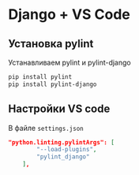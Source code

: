 # Django + VS Code

## Установка pylint

Устанавливаем pylint и pylint-django

```bash
pip install pylint
pip install pylint-django
```

## Настройки VS code

В файле `settings.json`

```json
"python.linting.pylintArgs": [
        "--load-plugins",
        "pylint_django"
    ],
```

